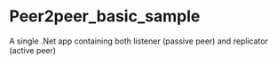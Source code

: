# Peer2peer_basic_sample
A single .Net app containing both listener (passive peer) and replicator (active peer)
